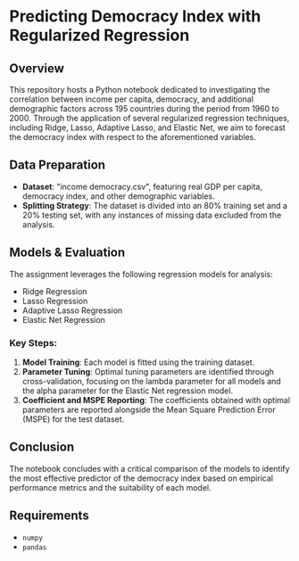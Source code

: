 # Predicting Democracy Index with Regularized Regression

## Overview
This repository hosts a Python notebook dedicated to investigating the correlation between income per capita, democracy, and additional demographic factors across 195 countries during the period from 1960 to 2000. Through the application of several regularized regression techniques, including Ridge, Lasso, Adaptive Lasso, and Elastic Net, we aim to forecast the democracy index with respect to the aforementioned variables.

## Data Preparation
- **Dataset**: "income democracy.csv", featuring real GDP per capita, democracy index, and other demographic variables.
- **Splitting Strategy**: The dataset is divided into an 80% training set and a 20% testing set, with any instances of missing data excluded from the analysis.

## Models & Evaluation
The assignment leverages the following regression models for analysis:
- Ridge Regression
- Lasso Regression
- Adaptive Lasso Regression
- Elastic Net Regression

### Key Steps:
1. **Model Training**: Each model is fitted using the training dataset.
2. **Parameter Tuning**: Optimal tuning parameters are identified through cross-validation, focusing on the lambda parameter for all models and the alpha parameter for the Elastic Net regression model.
3. **Coefficient and MSPE Reporting**: The coefficients obtained with optimal parameters are reported alongside the Mean Square Prediction Error (MSPE) for the test dataset.

## Conclusion
The notebook concludes with a critical comparison of the models to identify the most effective predictor of the democracy index based on empirical performance metrics and the suitability of each model.

## Requirements
- `numpy`
- `pandas`
